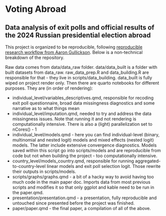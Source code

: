 # Voting Abroad
## Data analysis of exit polls and official results of the 2024 Russian presidential election abroad

This project is organized to be reproducible, following [reproducible research workflow from Aaron Gullickson](https://github.com/AaronGullickson/research-template). Below is a non-technical breakdown of the repository. 

Raw data comes from data/data_raw folder. data/data_built is a folder with built datasets from data_raw. raw_data_prep.R and data_building.R are responsible for that - they live in scripts/data_building. data_built is fully wiped on project render only. Then there are quarto notebooks for different purposes. They are (in order of rendering):

- individual_level/variables_descriptives.qmd, responsible for recoding exit poll questionnaire, broad data missingness diagnostics and some narrative as to what things mean
- individual_level/imputation.qmd, needed to try and address the data missingness issues. Note that running it and not rendering is computationally intensive. There is also a (light) parallelization set to nCores() - 1
- individual_level/models.qmd - here you can find individual-level (binary, multinomial and nested logit) models and mixed effects (nested logit) models. The latter include extensive convergence diagnostics. Models saved within this script go into scripts/models and are reproducible from code but not when building the project - too computationally intensive.
- country_level/models_country.qmd, responsible for running aggregated-to-country-level linear models and exit poll selection logit. Those rewrite their outputs in scripts/models.
- scripts/graphs/graphs.qmd - a bit of a hacky way to avoid having too much code in the main paper doc. Imports data from most previous scripts and modifies it so that only ggplot and kable need to be run in the paper.qmd.
- presentation/presentation.qmd - a presentation, fully reproducible and untouched since presented before the project was finished.
- paper/paper.qmd - the final paper, a compilation of all of the above.
